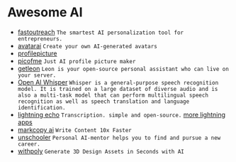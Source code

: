 # Awesome AI
- [fastoutreach](https://www.fastoutreach.ai/) `The smartest AI personalization tool for entrepreneurs.`
- [avatarai](https://avatarai.me/) `Create your own AI-generated avatars`
- [profilepicture](https://www.profilepicture.ai/)
- [picofme](https://picofme.io/) `Just AI profile picture maker`
- [getleon](https://getleon.ai/) `Leon is your open-source personal assistant who can live on your server.`
- [Open AI Whisper](https://github.com/openai/whisper) `Whisper is a general-purpose speech recognition model. It is trained on a large dataset of diverse audio and is also a multi-task model that can perform multilingual speech recognition as well as speech translation and language identification.`
- [lightning echo](https://lightning.ai/echo/view/home) `Transcription. simple and open-source.` [more lightning apps](https://lightning.ai/apps)
- [markcopy ai](https://www.markcopy.ai/) `Write Content 10x Faster`
- [unschooler](https://unschooler.me/) `Personal AI-mentor helps you to find and pursue a new career.`
- [withpoly](https://withpoly.com/) `Generate 3D Design Assets in Seconds with AI`
